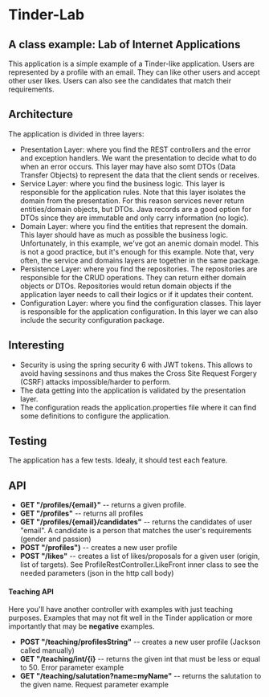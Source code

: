 # Tinder-Lab
## A class example: Lab of Internet Applications

This application is a simple example of a Tinder-like application. Users are represented by a profile with an email. They can like other users and accept other user likes.
Users can also see the candidates that match their requirements.

## Architecture
The application is divided in three layers:
+ Presentation Layer: where you find the REST controllers and the error and exception handlers. We want the presentation to 
decide what to do when an error occurs. This layer may have also somt DTOs (Data Transfer Objects) to represent the data that
the client sends or receives.
+ Service Layer: where you find the business logic. This layer is responsible for the application rules. Note that this layer isolates
the domain from the presentation. For this reason services never return entities/domain objects, but DTOs. Java records are a good option for DTOs 
since they are immutable and only carry information (no logic).
+ Domain Layer: where you find the entities that represent the domain. This layer should have as much as possible the business logic. Unfortunately, in this 
example, we've got an anemic domain model. This is not a good practice, but it's enough for this example. Note that, very often, the service and
domains layers are together in the same package.
+ Persistence Layer: where you find the repositories. The repositories are responsible for the CRUD operations. They can return either domain objects or DTOs.
Repositories would retun domain objects if the application layer needs to call their logics or if it updates their content.
+ Configuration Layer: where you find the configuration classes. This layer is responsible for the application configuration. In this layer we can also 
include the security configuration package.

## Interesting
+ Security is using the spring security 6 with JWT tokens. This allows to avoid having sessinons and thus makes the Cross Site Request Forgery (CSRF) 
attacks impossible/harder to perform. 
+ The data getting into the application is validated by the presentation layer. 
+ The configuration reads the application.properties file where it can find some definitions to configure the application.

## Testing
The application has a few tests. Idealy, it should test each feature.

## API
* **GET "/profiles/{email}"**      -- returns a given profile.
* **GET "/profiles"**           -- returns all profiles 
* **GET "/profiles/{email}/candidates"**    -- returns the candidates of user "email". A candidate is a person that matches the user's requirements (gender and passion)
* **POST "/profiles")**            -- creates a new user profile 
* **POST "/likes"**                -- creates a list of likes/proposals for a given user (origin, list of targets). See ProfileRestController.LikeFront inner class to see the needed parameters (json in the http call body)

#### Teaching API
Here you'll have another controller with examples with just teaching purposes. Examples that may not fit well in the Tinder
application or more importantly that may be **negative** examples.

* **POST "/teaching/profilesString"**       -- creates a new user profile (Jackson called manually)
* **GET "/teaching/int/{i}**                -- returns the given int that must be less or equal to 50. Error parameter example
* **GET "/teaching/salutation?name=myName"** -- returns the salutation to the given name. Request parameter example
